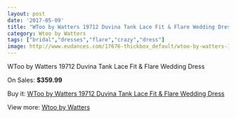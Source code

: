 ```yaml
---
layout: post
date: '2017-05-09'
title: "WToo by Watters 19712 Duvina Tank Lace Fit & Flare Wedding Dress"
category: Wtoo by Watters
tags: ["bridal","dresses","flare","crazy","dress"]
image: http://www.eudances.com/17676-thickbox_default/wtoo-by-watters-19712-duvina-tank-lace-fit-flare-wedding-dress.jpg
---
```

WToo by Watters 19712 Duvina Tank Lace Fit & Flare Wedding Dress

On Sales: **$359.99**
<a href="https://www.eudances.com/en/wtoo-by-watters/5150-wtoo-by-watters-19712-duvina-tank-lace-fit-flare-wedding-dress.html"><amp-img layout="responsive" width="600" height="600" src="//www.eudances.com/17676-thickbox_default/wtoo-by-watters-19712-duvina-tank-lace-fit-flare-wedding-dress.jpg" alt="WToo by Watters 19712 Duvina Tank Lace Fit & Flare Wedding Dress 0" /></a>
<a href="https://www.eudances.com/en/wtoo-by-watters/5150-wtoo-by-watters-19712-duvina-tank-lace-fit-flare-wedding-dress.html"><amp-img layout="responsive" width="600" height="600" src="//www.eudances.com/17680-thickbox_default/wtoo-by-watters-19712-duvina-tank-lace-fit-flare-wedding-dress.jpg" alt="WToo by Watters 19712 Duvina Tank Lace Fit & Flare Wedding Dress 1" /></a>
<a href="https://www.eudances.com/en/wtoo-by-watters/5150-wtoo-by-watters-19712-duvina-tank-lace-fit-flare-wedding-dress.html"><amp-img layout="responsive" width="600" height="600" src="//www.eudances.com/17679-thickbox_default/wtoo-by-watters-19712-duvina-tank-lace-fit-flare-wedding-dress.jpg" alt="WToo by Watters 19712 Duvina Tank Lace Fit & Flare Wedding Dress 2" /></a>
<a href="https://www.eudances.com/en/wtoo-by-watters/5150-wtoo-by-watters-19712-duvina-tank-lace-fit-flare-wedding-dress.html"><amp-img layout="responsive" width="600" height="600" src="//www.eudances.com/17678-thickbox_default/wtoo-by-watters-19712-duvina-tank-lace-fit-flare-wedding-dress.jpg" alt="WToo by Watters 19712 Duvina Tank Lace Fit & Flare Wedding Dress 3" /></a>
<a href="https://www.eudances.com/en/wtoo-by-watters/5150-wtoo-by-watters-19712-duvina-tank-lace-fit-flare-wedding-dress.html"><amp-img layout="responsive" width="600" height="600" src="//www.eudances.com/17677-thickbox_default/wtoo-by-watters-19712-duvina-tank-lace-fit-flare-wedding-dress.jpg" alt="WToo by Watters 19712 Duvina Tank Lace Fit & Flare Wedding Dress 4" /></a>

Buy it: [WToo by Watters 19712 Duvina Tank Lace Fit & Flare Wedding Dress](https://www.eudances.com/en/wtoo-by-watters/5150-wtoo-by-watters-19712-duvina-tank-lace-fit-flare-wedding-dress.html "WToo by Watters 19712 Duvina Tank Lace Fit & Flare Wedding Dress")

View more: [Wtoo by Watters](https://www.eudances.com/en/49-wtoo-by-watters "Wtoo by Watters")